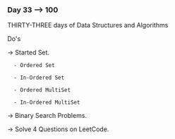 ### Day 33 --> 100
THIRTY-THREE days of Data Structures and Algorithms

Do's

-> Started Set.

      - Ordered Set
      
      - In-Ordered Set    
      
      - Ordered MultiSet
      
      - In-Ordered MultiSet
            
-> Binary Search Problems.

-> Solve 4 Questions on LeetCode.
